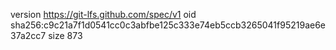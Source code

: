 version https://git-lfs.github.com/spec/v1
oid sha256:c9c21a7f1d0541cc0c3abfbe125c333e74eb5ccb3265041f95219ae6e37a2cc7
size 873
